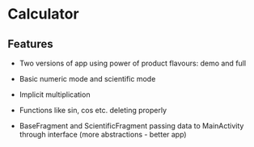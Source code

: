 # Calculator

## Features

* Two versions of app using power of product flavours: demo and full

* Basic numeric mode and scientific mode 

* Implicit multiplication 

* Functions like sin, cos etc. deleting properly

* BaseFragment and ScientificFragment passing data to MainActivity through interface (more abstractions - better app)
